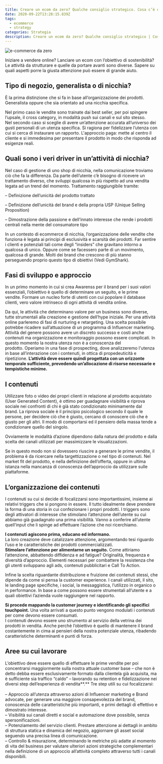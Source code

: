 ```yaml
---
title: Creare un ecom da zero? Qualche consiglio strategico. Cosa c’è da sapere.
date: 2020-09-22T13:28:15.839Z
tags:
  - ecommerce
  - strategy
categories: Strategia
description: Creare un ecom da zero? Qualche consiglio strategico | Cosa c’è da sapere
---
```

![e-commerce da zero](/images/uploads/ecommerce-da-zero.png "e-commerce da zero")

Iniziare a vendere online? Lanciare un ecom con l’obiettivo di sostenibilità? Le attività da strutturare e quelle da portare avanti sono diverse. Sapere su quali aspetti porre la giusta attenzione può essere di grande aiuto.

## Tipo di negozio, generalista o di nicchia?

È la prima distinzione che si fa in base all’organizzazione dei prodotti. Generalista oppure che sia orientato ad una nicchia specifica.

Nel primo caso le vendite sono trainate dai best seller, per poi spingere l’upsale, il cross category, in modalità push sui canali e sul sito stesso. \
Nel secondo caso si sceglie di avere un’attenzione accurata all’universo dei gusti personali di un utenza specifica. Si ragiona per fidelizzare l’utenza con cui si cerca di instaurare un rapporto. L'approccio paga: mette al centro il cliente e si immedesima per presentare il prodotto in modo che risponda ad esigenze reali.

## Quali sono i veri driver in un’attività di nicchia?

Nel caso di gestione di uno shop di nicchia, nella comunicazione troviamo ciò che fa la differenza. Da parte dell’utente c’è bisogno di ricevere un trattamento diverso, che sviluppi qualcosa in più rispetto ad una vendita legata ad un trend del momento. Trattamento raggiungibile tramite:

– Definizione dell’unicità del prodotto trattato

– Definizione dell’unicità del brand e della propria USP (Unique Selling Proposition)

– Dimostrazione della passione e dell’innato interesse che rende i prodotti centrali nella mente del consumatore tipo

In un contesto di ecommerce di nicchia, l’organizzazione delle vendite che funziona è legata ai principi di esclusività e scarsità dei prodotti. Far sentire i clienti e potenziali tali come degli “insiders” che gravitano intorno a qualcosa di unico. Oppure come se facessero parte di un movimento, qualcosa di grande. Molti dei brand che crescono di più stanno perseguendo proprio questo tipo di obiettivi (Vedi GymShark).

## Fasi di sviluppo e approccio

In un primo momento in cui si crea Awarenss per il brand per i suoi valori essenziali, l’obiettivo è quello di determinare un seguito, e le prime vendite. Formare un nucleo forte di utenti con cui popolare il database clienti, vero valore intrinseco di ogni attività di vendita online.

Da qui, le attività che determinano valore per un business sono diverse, tutte strumentali alla creazione e gestione dell’hype iniziale. Per una attività online parleremo di fasi di nurturing e retargeting. Una scelta possibile potrebbe ricadere sull’attuazione di un programma di Influencer marketing.\
Attività del genere possono avere un discreto successo e costi anche contenuti ma organizzazione e monitoraggio possono essere complicati. In questo momento la nostra utenza non è a conoscenza del prodotto. Operiamo in una fase di prospecting, dove analizzeremo l'utenza in base all’interazione con i contenuti, in ottica di propedeuticità e ripetizione. **L’attività deve essere quindi progettata con un orizzonte temporale sufficiente, prevedendo un’allocazione di risorse necessarie e tempistiche minime.**

## I contenuti

Utilizzare foto o video dei propri clienti in relazione al prodotto acquistato (User Generated Content), è ottimo per guadagnare visibilità e riprova sociale nei confronti di chi è già stato condizionato minimamente dal brand. La riprova sociale è il principio psicologico secondo il quale le persone, per decidere ciò che è giusto, cercano di conoscere ciò che è giusto per gli altri. Il modo di comportarsi ed il pensiero della massa tende a condizionare quello del singolo.

Ovviamente le modalità d’azione dipendono dalla natura del prodotto e dalla scelta dei canali utilizzati per massimizzare le visualizzazioni.

Se in questo modo non si dovessero riuscire a generare le prime vendite, il problema è da ricercare nella targettizzazione o nel tipo di contenuti. Nel market fit del prodotto, e nella definizione dell’offerta, oppure in ultima istanza nella mancanza di conoscenza dell’approccio da utilizzare sulle piattaforme.

## L’organizzazione dei contenuti

I contenuti su cui si decide di focalizzarsi sono importantissimi, insieme ai relativi triggers che si pongono in essere. Il tutto idealmente deve prendere la forma di una storia in cui confezionare i propri prodotti. I triggers sono degli attivatori di interesse che stimolano l’attenzione dell’utente su cui abbiamo già guadagnato una prima visibilità. Vanno a conferire all’utente quell’input che li spinge ad effettuare l’azione che noi ricerchiamo.

**I contenuti agiscono prima, educano ed informano.**\
La loro creazione deve catalizzare attenzione, argomentando tesi riguardo l’uso e le caratteristiche dei prodotti commercializzati.\
**Stimolare l’attenzione per alimentarne un seguito.** Come attiriamo l’attenzione, abbattendo diffidenza e ad fatigue? Originalità, frequenza e diversità d’approccio. Elementi necessari per combattere la resistenza che gli utenti sviluppano agli ads, contenuti pubblicitari e Call To Action.

Infine la scelta riguardante distribuzione e fruizione dei contenuti stessi, che dipende da come si pensa la customer experience. I canali utilizzati, il sito, le landing page specifiche, i social, la messaggistica, l’utilizzo in organico o in performance. In base a come possono essere strumentali all’utente e a quali obiettivi l’azienda vuole raggiungere nel rapporto.

**Si procede mappando la customer journey e identificando gli specifici touchpoint.** Una volta arrivati a questo punto vengono modulati i contenuti per come devono essere consumati.\
I contenuti devono essere uno strumento al servizio della vetrina dei prodotti in vendita. Anche perchè l’obiettivo è quello di mantenere il brand costantemente in cima ai pensieri della nostra potenziale utenza, ribadendo caratteristiche determinanti e punti di forza.

## Aree su cui lavorare

L’obiettivo deve essere quello di effettuare le prime vendite per poi concentrarsi maggiormente sulla nostra attuale customer base – che non è detto debba essere esclusivamente formato dalla clientela già acquisita, ma è sufficiente sia traffico “caldo” – lavorando su retention e fidelizzazione nei diversi step dell’esperienza di vendita**.** Tre step utili su cui focalizzarsi:\
\
– Approccio all’utenza attraverso azioni di Influencer marketing e Brand advocate, per generare una maggiore consapevolezza del brand, conoscenza delle caratteristiche più importanti, e primi dettagli di effettivo e dimostrato interesse.\
– Visibilità sui canali diretti e social e automazione dove possibile, senza spersonificazioni.\
– Potenziamento del servizio clienti. Prestare attenzione ai dettagli in ambito di struttura statica e dinamica del negozio, aggiornare gli asset social seguendo una precisa linea di comunicazione.\
– Controllo & misurazione, determinando le metriche più adatte al momento di vita del business per valutare ulteriori azioni strategiche complementari nella definizione di un approccio all’attività completo attraverso tutti i canali disponibili.